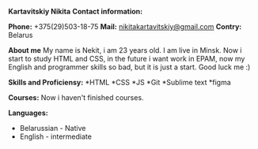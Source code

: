 **Kartavitskiy Nikita**
**Contact information:**

__Phone:__ +375(29)503-18-75
__Mail:__ nikitakartavitskiy@gmail.com
__Contry:__ Belarus

__About me__
My name is Nekit, i am 23 years old. I am live in Minsk. Now i start to study HTML and CSS, in the future i want work in EPAM, now my English and programmer skills so bad, but it is just a start. Good luck me :)

__Skills and Proficiensy:__
*HTML
*CSS
*JS
*Git
*Sublime text
*figma

__Courses:__
Now i haven't finished courses.

__Languages:__
+ Belarussian - Native
+ English - intermediate